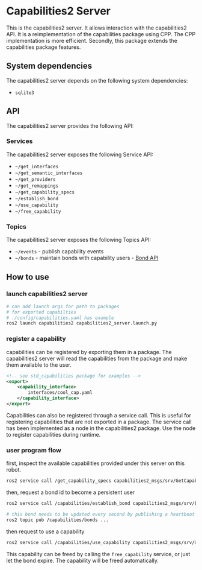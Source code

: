# Capabilities2 Server

This is the capabilities2 server. It allows interaction with the capabilities2 API. It is a reimplementation of the capabilities package using CPP. The CPP implementation is more efficient. Secondly, this package extends the capabilities package features.

## System dependencies

The capabilities2 server depends on the following system dependencies:

- `sqlite3`

## API

The capabilities2 server provides the following API:

### Services

The capabilities2 server exposes the following Service API:

- `~/get_interfaces`
- `~/get_semantic_interfaces`
- `~/get_providers`
- `~/get_remappings`
- `~/get_capability_specs`
- `~/establish_bond`
- `~/use_capability`
- `~/free_capability`

### Topics

The capabilities2 server exposes the following Topics API:

- `~/events` -  publish capability events
- `~/bonds` -  maintain bonds with capability users - [Bond API](https://wiki.ros.org/bond)

## How to use

### launch capabilities2 server

```bash
# can add launch args for path to packages
# for exported capabilties
# ./config/capabilities.yaml has example
ros2 launch capabilities2 capabilities2_server.launch.py
```

### register a capability

capabilities can be registered by exporting them in a package. The capabilities2 server will read the capabilities from the package and make them available to the user.

```xml
<!-- see std_capabilities package for examples -->
<export>
    <capability_interface>
        interfaces/cool_cap.yaml
    </capability_interface>
</export>
```

Capabilities can also be registered through a service call. This is useful for registering capabilities that are not exported in a package. The service call has been implemented as a node in the capabilities2 package. Use the node to register capabilities during runtime.

### user program flow

first, inspect the available capabilities provided under this server on this robot.

```bash
ros2 service call /get_capability_specs capabilities2_msgs/srv/GetCapabilitySpecs
```

then, request a bond id to become a persistent user

```bash
ros2 service call /capabilities/establish_bond capabilities2_msgs/srv/EstablishBond

# this bond needs to be updated every second by publishing a heartbeat the bond topic
ros2 topic pub /capabilities/bonds ...
```

then request to use a capability

```bash
ros2 service call /capabilities/use_capability capabilities2_msgs/srv/UseCapability
```

This capability can be freed by calling the `free_capability` service, or just let the bond expire. The capability will be freed automatically.
